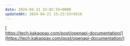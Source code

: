 ```yaml
---
date: 2024-04-21 15:02:55+0000
updatedAt: 2024-04-21 15:23:53+5610
---
```

[  
https://tech.kakaopay.com/post/openapi-documentation/](https://tech.kakaopay.com/post/openapi-documentation/)